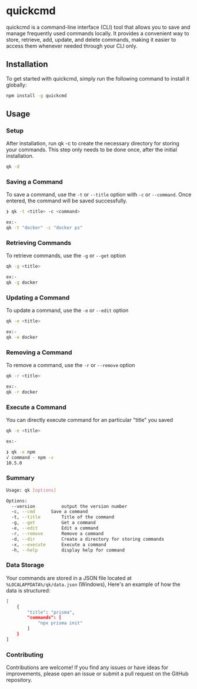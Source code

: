 # quickcmd

quickcmd is a command-line interface (CLI) tool that allows you to save and manage frequently used commands locally. It provides a convenient way to store, retrieve, add, update, and delete commands, making it easier to access them whenever needed through your CLI only.

## Installation

To get started with quickcmd, simply run the following command to install it globally:

```bash
npm install -g quickcmd
```

## Usage

### Setup

After installation, run qk -c to create the necessary directory for storing your commands. This step only needs to be done once, after the initial installation.

```bash
qk -d
```

### Saving a Command

To save a command, use the `-t` or `--title` option with `-c` or `--command`. Once entered, the command will be saved successfully.

```bash
❯ qk -t <title> -c <command>

ex:-
qk -t "docker" -c "docker ps"
```

### Retrieving Commands

To retrieve commands, use the `-g` or `--get` option

```bash
qk -g <title>

ex:-
qk -g docker
```

### Updating a Command

To update a command, use the `-e` or `--edit` option

```bash
qk -e <title>

ex:-
qk -e docker

```
### Removing a Command

To remove a command, use the `-r` or `--remove` option

```bash
qk -r <title>

ex:-
qk -r docker
```

### Execute a Command
You can directly execute command for an particular "title" you saved

```bash
qk -e <title>

ex:-

❯ qk -x npm
√ command · npm -v
10.5.0
```
### Summary

```bash
Usage: qk [options]

Options:
  --version          output the version number
  -c, --cmd      Save a command
  -t, --title        Title of the command
  -g, --get          Get a command
  -e, --edit         Edit a command
  -r, --remove       Remove a command
  -d, --dir          Create a directory for storing commands
  -x, --execute      Execute a command
  -h, --help         display help for command
```

### Data Storage

Your commands are stored in a JSON file located at `%LOCALAPPDATA%/qk/data.json` (Windows), Here's an example of how the data is structured:

```bash
[
    {
        "title": "prisma",
        "commands": [
            "npx prisma init"
        ]
    }
]
```

### Contributing

Contributions are welcome! If you find any issues or have ideas for improvements, please open an issue or submit a pull request on the GitHub repository.
